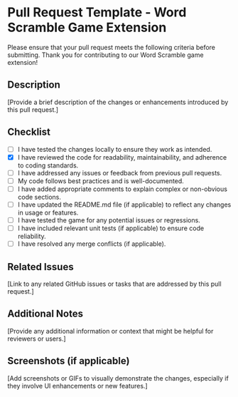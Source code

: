 # Pull Request Template - Word Scramble Game Extension

Please ensure that your pull request meets the following criteria before submitting. Thank you for contributing to our Word Scramble game extension!

## Description

[Provide a brief description of the changes or enhancements introduced by this pull request.]

## Checklist

- [ ] I have tested the changes locally to ensure they work as intended.
- [x] I have reviewed the code for readability, maintainability, and adherence to coding standards.
- [ ] I have addressed any issues or feedback from previous pull requests.
- [ ] My code follows best practices and is well-documented.
- [ ] I have added appropriate comments to explain complex or non-obvious code sections.
- [ ] I have updated the README.md file (if applicable) to reflect any changes in usage or features.
- [ ] I have tested the game for any potential issues or regressions.
- [ ] I have included relevant unit tests (if applicable) to ensure code reliability.
- [ ] I have resolved any merge conflicts (if applicable).

## Related Issues

[Link to any related GitHub issues or tasks that are addressed by this pull request.]

## Additional Notes

[Provide any additional information or context that might be helpful for reviewers or users.]

## Screenshots (if applicable)

[Add screenshots or GIFs to visually demonstrate the changes, especially if they involve UI enhancements or new features.]
